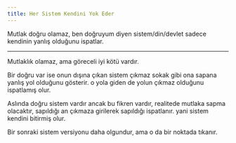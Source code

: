 ```yaml
---
title: Her Sistem Kendini Yok Eder
---
```


Mutlak doğru olamaz, ben doğruyum diyen sistem/din/devlet sadece kendinin yanlış
olduğunu ispatlar.

---

Mutlaklık olamaz, ama göreceli iyi kötü vardır.

Bir doğru var ise onun dışına çıkan sistem çıkmaz sokak gibi ona sapana yanlış
yol olduğunu gösterir. o yola giden de yolun çıkmaz olduğunu ispatlamış olur.

Aslında doğru sistem vardır ancak bu fikren vardır, realitede mutlaka sapma
olacaktır, sapıldığı an çıkmaza girilerek sapıldığı ispatlanır. yani sistem
kendini bitirmiş olur.

Bir sonraki sistem versiyonu daha olgundur, ama o da bir noktada tıkanır.
